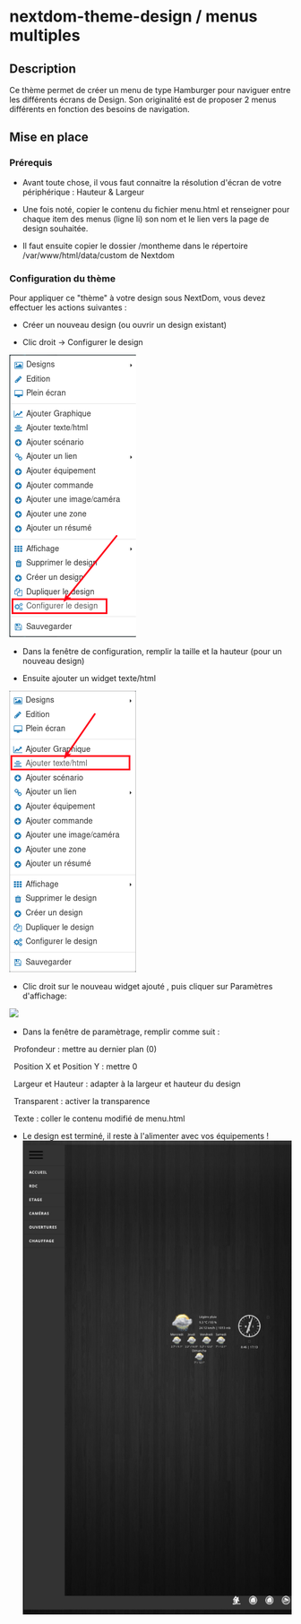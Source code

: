 # nextdom-theme-design / menus multiples

## Description

Ce thème permet de créer un menu de type Hamburger pour naviguer entre les différents écrans de Design.
Son originalité est de proposer 2 menus différents en fonction des besoins de navigation.

## Mise en place

### Prérequis

- Avant toute chose, il vous faut connaitre la résolution d'écran de votre périphérique : Hauteur & Largeur

- Une fois noté, copier le contenu du fichier menu.html et renseigner pour chaque item des menus (ligne li) son nom et le lien vers la page de design souhaitée.

- Il faut ensuite copier le dossier /montheme dans le répertoire /var/www/html/data/custom de Nextdom

### Configuration du thème

Pour appliquer ce "thème" à votre design sous NextDom, vous devez effectuer les actions suivantes :

- Créer un nouveau design (ou ouvrir un design existant)

- Clic droit -> Configurer le design

![](../adminLTE/doc/images/configurer_design.png)

- Dans la fenêtre de configuration, remplir la taille et la hauteur (pour un nouveau design)

- Ensuite ajouter un widget texte/html

![](../adminLTE/doc/images/ajouter_widget_text_html.png)

- Clic droit sur le nouveau widget ajouté , puis cliquer sur Paramètres d'affichage:

![](../adminLTE/doc/images/paramètre_widget_text_html.png)

- Dans la fenêtre de paramètrage, remplir comme suit :


&nbsp;
Profondeur : mettre au dernier plan (0)


&nbsp;
Position X et Position Y : mettre 0


&nbsp;
Largeur et Hauteur : adapter à la largeur et hauteur du design


&nbsp;
Transparent : activer la transparence


&nbsp;
Texte : coller le contenu modifié de menu.html

- Le design est terminé, il reste à l'alimenter avec vos équipements !
![](doc/images/theme_menusMultiples.png)
